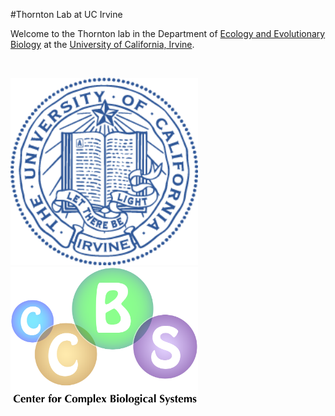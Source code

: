 #Thornton Lab at UC Irvine

Welcome to the Thornton lab in the Department of [Ecology and Evolutionary Biology](http://ecoevo.bio.uci.edu) at the [University of California, Irvine](http://www.uci.edu).

<br>

<a href="http://www.bio.uci.edu"><img src="images/seal-blue.png" style="width: 300px;"></a>
<a href="http://ccbs.uci.edu"><img src="images/CCBS_Glow_Balls_1110_Felix.png" style="width: 300px;"></a>